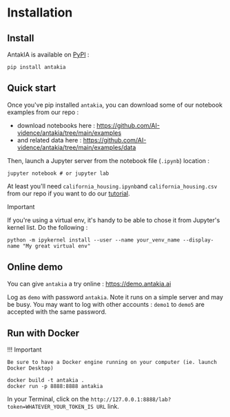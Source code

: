 # Installation

## Install

AntakIA is available on [PyPI](https://pypi.org/project/antakia/) :

```
pip install antakia
```

## Quick start

Once you've pip installed `antakia`, you can download some of our notebook examples from our repo :
 * download notebooks here : https://github.com/AI-vidence/antakia/tree/main/examples
 * and related data here : https://github.com/AI-vidence/antakia/tree/main/examples/data 

Then, launch a Jupyter server from the notebook file (`.ipynb`) location :

```
jupyter notebook # or jupyter lab
```

At least you'll need `california_housing.ipynb`and `california_housing.csv` from our repo if you want to do our [tutorial](tutorial1.md). 


> [!IMPORTANT] 
> If you're using a virtual env, it's handy to be able to chose it from Jupyter's kernel list. Do the following :

```
python -m ipykernel install --user --name your_venv_name --display-name "My great virtual env"
```

## Online demo

You can give `antakia` a try online  : https://demo.antakia.ai 

Log as `demo`  with password `antakia`.
Note it runs on a simple server and may be busy. You may want to log with other accounts : `demo1` to `demo5` are accepted with the same password.


## Run with Docker

!!! Important

    Be sure to have a Docker engine running on your computer (ie. launch Docker Desktop)

```
docker build -t antakia .
docker run -p 8888:8888 antakia
```

In your Terminal, click on the `http://127.0.0.1:8888/lab?token=WHATEVER_YOUR_TOKEN_IS URL` link.
